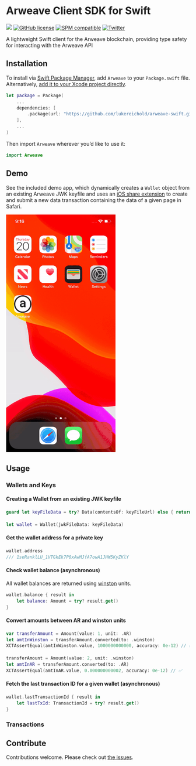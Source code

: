 # Arweave Client SDK for Swift

![](https://img.shields.io/badge/Swift-5.2-orange.svg)
[![GitHub license](https://img.shields.io/badge/license-MIT-lightgrey.svg)](https://github.com/lukereichold/arweave-swift/blob/master/LICENSE) 
[![SPM compatible](https://img.shields.io/badge/spm-compatible-brightgreen.svg?style=flat)](https://swift.org/package-manager)
[![Twitter](https://img.shields.io/badge/twitter-@lreichold-blue.svg?style=flat)](https://twitter.com/lreichold)

A lightweight Swift client for the Arweave blockchain, providing type safety for interacting with the Arweave API

## Installation

To install via [Swift Package Manager](https://swift.org/package-manager), add `Arweave` to your `Package.swift` file. Alternatively, [add it to your Xcode project directly](https://developer.apple.com/documentation/xcode/adding_package_dependencies_to_your_app).

```swift
let package = Package(
    ...
    dependencies: [
        .package(url: "https://github.com/lukereichold/arweave-swift.git", from: "1.0.0")
    ],
    ...
)
```

Then import `Arweave` wherever you’d like to use it:

```swift
import Arweave
```

## Demo

See the included demo app, which dynamically creates a `Wallet` object from an existing Arweave JWK keyfile and uses an [iOS share extension](https://developer.apple.com/design/human-interface-guidelines/ios/extensions/sharing-and-actions/) to create and submit a new data transaction containing the data of a given page in Safari.

![](demo.gif)


## Usage

### Wallets and Keys

#### Creating a Wallet from an existing JWK keyfile

```swift
guard let keyFileData = try? Data(contentsOf: keyFileUrl) else { return }

let wallet = Wallet(jwkFileData: keyFileData)
```

#### Get the wallet address for a private key

```swift
wallet.address
/// 1seRanklLU_1VTGkEk7P0xAwMJfA7owA1JHW5KyZKlY
```

#### Check wallet balance (asynchronous)

All wallet balances are returned using [winston](https://docs.arweave.org/developers/server/http-api#ar-and-winston) units. 
```swift
wallet.balance { result in
    let balance: Amount = try? result.get()
}
```

#### Convert amounts between AR and winston units
```swift
var transferAmount = Amount(value: 1, unit: .AR)
let amtInWinston = transferAmount.converted(to: .winston)
XCTAssertEqual(amtInWinston.value, 1000000000000, accuracy: 0e-12) // ✅

transferAmount = Amount(value: 2, unit: .winston)
let amtInAR = transferAmount.converted(to: .AR)
XCTAssertEqual(amtInAR.value, 0.000000000002, accuracy: 0e-12) // ✅
```

#### Fetch the last transaction ID for a given wallet (asynchronous)

```swift
wallet.lastTransactionId { result in
    let lastTxId: TransactionId = try? result.get()
}
```

### Transactions



## Contribute

Contributions welcome. Please check out [the issues](https://github.com/lukereichold/arweave-swift/issues).
